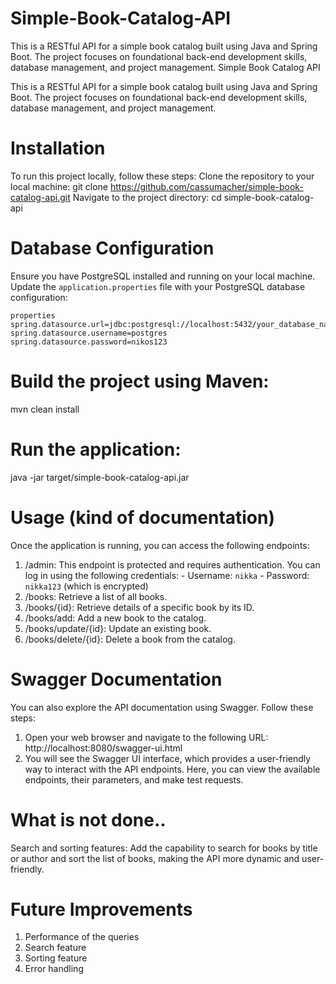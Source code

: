 # Simple-Book-Catalog-API
This is a RESTful API for a simple book catalog built using Java and Spring Boot.
The project focuses on foundational back-end development skills, database management, and project management.
Simple Book Catalog API

This is a RESTful API for a simple book catalog built using Java and Spring Boot. The project focuses on foundational back-end development skills, database management, and project management.

# Installation

To run this project locally, follow these steps:
Clone the repository to your local machine:
git clone https://github.com/cassumacher/simple-book-catalog-api.git
Navigate to the project directory:
cd simple-book-catalog-api

# Database Configuration

Ensure you have PostgreSQL installed and running on your local machine.
Update the `application.properties` file with your PostgreSQL database configuration:

    properties
    spring.datasource.url=jdbc:postgresql://localhost:5432/your_database_name
    spring.datasource.username=postgres
    spring.datasource.password=nikos123
    
# Build the project using Maven:

mvn clean install

# Run the application:
java -jar target/simple-book-catalog-api.jar

# Usage (kind of documentation)

Once the application is running, you can access the following endpoints:
  1.  /admin: This endpoint is protected and requires authentication. You can log in using the following credentials:
            - Username: `nikka`
            - Password: `nikka123` (which is encrypted)
  2. /books: Retrieve a list of all books.
  3. /books/{id}: Retrieve details of a specific book by its ID.
  4. /books/add: Add a new book to the catalog.
  5. /books/update/{id}: Update an existing book.
  6. /books/delete/{id}: Delete a book from the catalog.

# Swagger Documentation

You can also explore the API documentation using Swagger. Follow these steps:

1. Open your web browser and navigate to the following URL:    
    http://localhost:8080/swagger-ui.html
2. You will see the Swagger UI interface, which provides a user-friendly way to interact with the API endpoints.
 Here, you can view the available endpoints, their parameters, and make test requests.

# What is not done..

Search and sorting features: Add the capability to search for books by title or author 
and sort the list of books, making the API more dynamic and user-friendly.

# Future Improvements

1. Performance of the queries
2. Search feature
3. Sorting feature
4. Error handling


